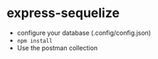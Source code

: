 # express-sequelize

- configure your database (.config/config.json)
- `npm install`
- Use the postman collection
